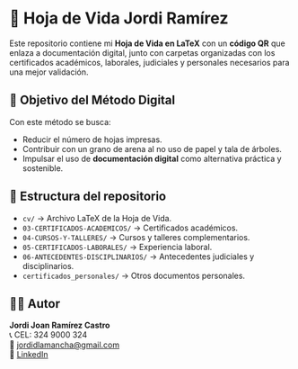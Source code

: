 # 📄 Hoja de Vida Jordi Ramírez

Este repositorio contiene mi **Hoja de Vida en LaTeX** con un **código QR** que enlaza a documentación digital, junto con carpetas organizadas con los certificados académicos, laborales, judiciales y personales necesarios para una mejor validación.

## 🌱 Objetivo del Método Digital
Con este método se busca:
- Reducir el número de hojas impresas.
- Contribuir con un grano de arena al no uso de papel y tala de árboles.
- Impulsar el uso de **documentación digital** como alternativa práctica y sostenible.

## 📂 Estructura del repositorio
- `cv/` → Archivo LaTeX de la Hoja de Vida.
- `03-CERTIFICADOS-ACADEMICOS/` → Certificados académicos.
- `04-CURSOS-Y-TALLERES/` → Cursos y talleres complementarios.
- `05-CERTIFICADOS-LABORALES/` → Experiencia laboral.
- `06-ANTECEDENTES-DISCIPLINARIOS/` → Antecedentes judiciales y disciplinarios.
- `certificados_personales/` → Otros documentos personales.

## 👨‍💻 Autor
**Jordi Joan Ramírez Castro**  
📞 CEL: 324 9000 324  
📧 jordidlamancha@gmail.com  
🔗 [LinkedIn](https://www.linkedin.com/in/jordidlamancha/)
